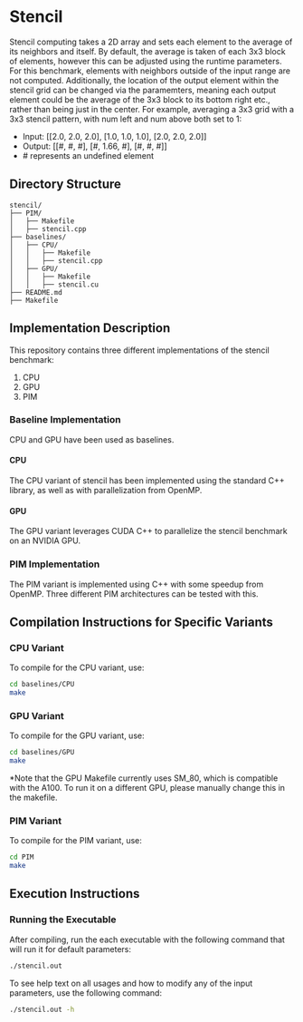 # Stencil

Stencil computing takes a 2D array and sets each element to the average of its neighbors and itself. By default, the average is taken of each 3x3 block of elements, however this can be adjusted using the runtime parameters. For this benchmark, elements with neighbors outside of the input range are not computed. Additionally, the location of the output element within the stencil grid can be changed via the paramemters, meaning each output element could be the average of the 3x3 block to its bottom right etc., rather than being just in the center. For example, averaging a 3x3 grid with a 3x3 stencil pattern, with num left and num above both set to 1:

- Input: [[2.0, 2.0, 2.0], [1.0, 1.0, 1.0], [2.0, 2.0, 2.0]]
- Output: [[#, #, #], [#, 1.66, #], [#, #, #]]
- \# represents an undefined element

## Directory Structure

```
stencil/
├── PIM/
│   ├── Makefile
│   ├── stencil.cpp
├── baselines/
│   ├── CPU/
│   │   ├── Makefile
│   │   ├── stencil.cpp
│   ├── GPU/
│   │   ├── Makefile
│   │   ├── stencil.cu
├── README.md
├── Makefile
```

## Implementation Description

This repository contains three different implementations of the stencil benchmark:

1. CPU
2. GPU
3. PIM

### Baseline Implementation

CPU and GPU have been used as baselines.

#### CPU

The CPU variant of stencil has been implemented using the standard C++ library, as well as with parallelization from OpenMP.

#### GPU

The GPU variant leverages CUDA C++ to parallelize the stencil benchmark on an NVIDIA GPU.

### PIM Implementation

The PIM variant is implemented using C++ with some speedup from OpenMP. Three different PIM architectures can be tested with this.

## Compilation Instructions for Specific Variants

### CPU Variant

To compile for the CPU variant, use:

```bash
cd baselines/CPU
make
```

### GPU Variant

To compile for the GPU variant, use:

```bash
cd baselines/GPU
make
```

*Note that the GPU Makefile currently uses SM_80, which is compatible with the A100. To run it on a different GPU, please manually change this in the makefile.

### PIM Variant

To compile for the PIM variant, use:

```bash
cd PIM
make
```

## Execution Instructions

### Running the Executable

After compiling, run the each executable with the following command that will run it for default parameters:

```bash
./stencil.out
```

To see help text on all usages and how to modify any of the input parameters, use the following command:

```bash
./stencil.out -h
```
